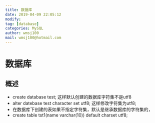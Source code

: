 ```yaml
---
title: 数据库
date: 2019-04-09 22:05:12	
modify: 
tag: [database]
categories: MySQL
author: wmsj100
mail: wmsj100@hotmail.com
---
```


# 数据库

## 概述
- create database test; 这样默认创建的数据库字符集不是utf8
- alter datebase test character set utf8; 这样修改字符集为utf8;
- 在数据库下创建的表如果不指定字符集，默认是继承数据库的字符集的，
- create table tst1(name varchar(10)) default charset utf8;
